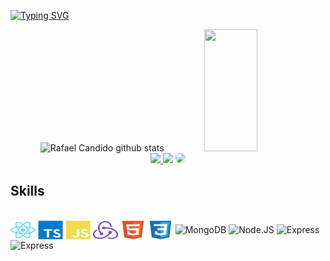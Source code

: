 [![Typing SVG](https://readme-typing-svg.herokuapp.com/?color=ffbd59&size=35&center=true&vCenter=true&width=1000&lines=Olá,+Meu+nome+é+Rafael+Candido;Eu+tenho+18+anos;E+estou+cursando+Ciências+da+Computação;Seja+Bem+Vindo!+:%29)](https://git.io/typing-svg)

<div align="center">  
  <img width="49%" height="195px" src="https://github-readme-stats.vercel.app/api?username=CandidoRafael&show_icons=true&count_private=true&hide_border=true&title_color=FFBD59&icon_color=FFBD59&text_color=c9d1d9&bg_color=0d1117" alt="Rafael Candido github stats" /> 
  <img width="41%" height="195px" src="https://github-readme-stats.vercel.app/api/top-langs/?username=CandidoRafael&layout=compact&hide_border=true&title_color=FFBD59&text_color=FFF&bg_color=0d1117" />
</div>


<div align="center"> 
<a href="https://www.instagram.com/rafaeelcandido/" target="_blank"><img src="https://img.shields.io/badge/-Instagram-%23E4405F?style=for-the-badge&logo=instagram&logoColor=white"</a>
<a href = "mailto:cmp.1a.rafaelcandidodev@gmail.com"> <img src="https://img.shields.io/badge/-Gmail-%23333?style=for-the-badge&logo=gmail&logoColor=white" target="_blank"></a>
<a href="https://www.linkedin.com/in/rafael-candido-68803a248/" target="_blank"><img src="https://img.shields.io/badge/-LinkedIn-%230077B5?style=for-the-badge&logo=linkedin&logoColor=white" style="border-radius: 30px" target="_blank"></a> 
 </div>
 
 <h2 style='color: ffbd59'>Skills</h2>
<div style="display: inline_block"><br>
  <img align="center" alt="Rafa-React" height="30" width="40" src="https://raw.githubusercontent.com/devicons/devicon/master/icons/react/react-original.svg">
  <img align="center" alt="Typescript" height="30" width="40" src="https://raw.githubusercontent.com/devicons/devicon/master/icons/typescript/typescript-original.svg">
  <img align="center" alt="Javascript" height="30" width="40" src="https://raw.githubusercontent.com/devicons/devicon/master/icons/javascript/javascript-plain.svg">
  <img align="center" alt="Redux" height="30" width="40" src="https://raw.githubusercontent.com/devicons/devicon/master/icons/redux/redux-original.svg">
  <img align="center" alt="HTML" height="30" width="40" src="https://raw.githubusercontent.com/devicons/devicon/master/icons/html5/html5-original.svg">
  <img align="center" alt="CSS" height="30" width="40" src="https://raw.githubusercontent.com/devicons/devicon/master/icons/css3/css3-original.svg">
  <img align="center" alt="MongoDB" height="30" width="40" src="https://icongr.am/devicon/mongodb-original.svg?size=128&color=currentColor">
  <img align="center" alt="Node.JS" height="30" width="40" src="https://icongr.am/devicon/nodejs-original.svg?size=128&color=currentColor">
  <img align="center" alt="Express" height="30" width="40" src="https://icongr.am/devicon/express-original.svg?size=128&color=ffffff">
  <img align="center" alt="Express" height="30" width="40" src="https://icongr.am/devicon/git-original.svg?size=128&color=currentColor">
</div>
</div>


 


